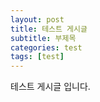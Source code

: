 ```yaml
---
layout: post
title: 테스트 게시글
subtitle: 부제목
categories: test
tags: [test]
---
```


테스트 게시글 입니다.

<!--
## Boxes
You can add notification, warning and error boxes like this:

### Notification
{: .box-note}
**Note:** This is a notification box.

### Warning

{: .box-warning}
**Warning:** This is a warning box.

### Error

{: .box-error}
**Error:** This is an error box.
-->
